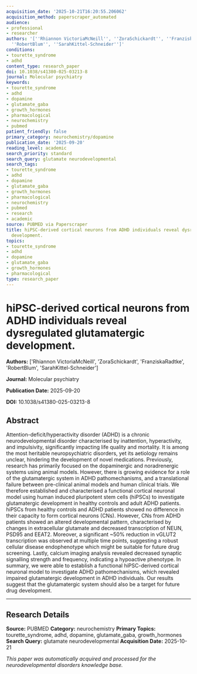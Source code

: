 ```yaml
---
acquisition_date: '2025-10-21T16:20:55.206062'
acquisition_method: paperscraper_automated
audience:
- professional
- researcher
authors: '[''Rhiannon VictoriaMcNeill'', ''ZoraSchickardt'', ''FranziskaRadtke'',
  ''RobertBlum'', ''SarahKittel-Schneider'']'
conditions:
- tourette_syndrome
- adhd
content_type: research_paper
doi: 10.1038/s41380-025-03213-8
journal: Molecular psychiatry
keywords:
- tourette_syndrome
- adhd
- dopamine
- glutamate_gaba
- growth_hormones
- pharmacological
- neurochemistry
- pubmed
patient_friendly: false
primary_category: neurochemistry/dopamine
publication_date: '2025-09-20'
reading_level: academic
search_priority: standard
search_query: glutamate neurodevelopmental
search_tags:
- tourette_syndrome
- adhd
- dopamine
- glutamate_gaba
- growth_hormones
- pharmacological
- neurochemistry
- pubmed
- research
- academic
source: PUBMED via Paperscraper
title: hiPSC-derived cortical neurons from ADHD individuals reveal dysregulated glutamatergic
  development.
topics:
- tourette_syndrome
- adhd
- dopamine
- glutamate_gaba
- growth_hormones
- pharmacological
type: research_paper
---
```


# hiPSC-derived cortical neurons from ADHD individuals reveal dysregulated glutamatergic development.

**Authors:** ['Rhiannon VictoriaMcNeill', 'ZoraSchickardt', 'FranziskaRadtke', 'RobertBlum', 'SarahKittel-Schneider']

**Journal:** Molecular psychiatry

**Publication Date:** 2025-09-20

**DOI:** 10.1038/s41380-025-03213-8

## Abstract

Attention-deficit/hyperactivity disorder (ADHD) is a chronic neurodevelopmental disorder characterised by inattention, hyperactivity, and impulsivity, significantly impacting life quality and mortality. It is among the most heritable neuropsychiatric disorders, yet its aetiology remains unclear, hindering the development of novel medications. Previously, research has primarily focused on the dopaminergic and noradrenergic systems using animal models. However, there is growing evidence for a role of the glutamatergic system in ADHD pathomechanisms, and a translational failure between pre-clinical animal models and human clinical trials. We therefore established and characterised a functional cortical neuronal model using human induced pluripotent stem cells (hiPSCs) to investigate glutamatergic development in healthy controls and adult ADHD patients. hiPSCs from healthy controls and ADHD patients showed no difference in their capacity to form cortical neurons (CNs). However, CNs from ADHD patients showed an altered developmental pattern, characterised by changes in extracellular glutamate and decreased transcription of NEUN, PSD95 and EEAT2. Moreover, a significant ~50% reduction in vGLUT2 transcription was observed at multiple time points, suggesting a robust cellular disease endophenotype which might be suitable for future drug screening. Lastly, calcium imaging analysis revealed decreased synaptic signalling strength and frequency, indicating a hypoactive phenotype. In summary, we were able to establish a functional hiPSC-derived cortical neuronal model to investigate ADHD pathomechanisms, which revealed impaired glutamatergic development in ADHD individuals. Our results suggest that the glutamatergic system should also be a target for future drug development.

---

## Research Details

**Source:** PUBMED
**Category:** neurochemistry
**Primary Topics:** tourette_syndrome, adhd, dopamine, glutamate_gaba, growth_hormones
**Search Query:** glutamate neurodevelopmental
**Acquisition Date:** 2025-10-21

*This paper was automatically acquired and processed for the neurodevelopmental disorders knowledge base.*
